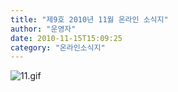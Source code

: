 ```yaml
---
title: "제9호 2010년 11월 온라인 소식지"
author: "운영자"
date: 2010-11-15T15:09:25
category: "온라인소식지"
---
```


![11.gif](/files/attach/images/1659/678/001/5d8dece63d1f782bb4e37db84dea10c9.)

